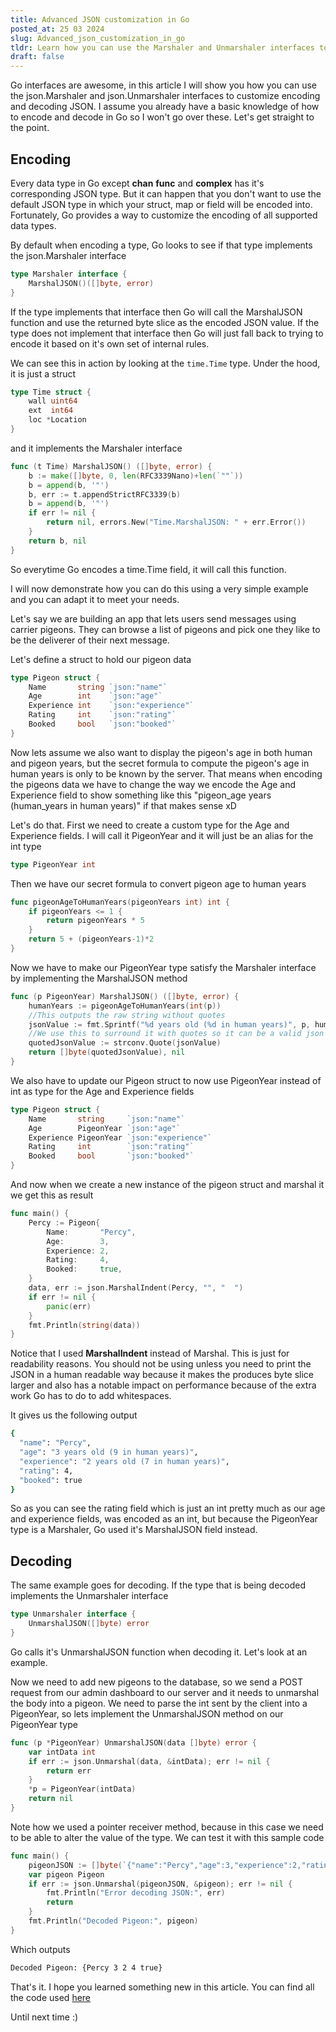 ```yaml
---
title: Advanced JSON customization in Go
posted_at: 25 03 2024
slug: Advanced_json_customization_in_go
tldr: Learn how you can use the Marshaler and Unmarshaler interfaces to customize encoding and decoding JSON
draft: false
---
```


Go interfaces are awesome, in this article I will show you how you can use the json.Marshaler and json.Unmarshaler interfaces to customize 
encoding and decoding JSON.
I assume you already have a basic knowledge of how to encode and decode in Go so I won't go over these. Let's get straight to the point.

## Encoding
Every data type in Go except **chan** **func** and **complex** has it's corresponding JSON type. But it can happen that you don't want to use the default
JSON type in which your struct, map or field will be encoded into. Fortunately, Go provides a way to customize the encoding of all supported data types.

By default when encoding a type, Go looks to see if that type implements the json.Marshaler interface
```go
type Marshaler interface {
    MarshalJSON()([]byte, error)
}
```
If the type implements that interface then Go will call the MarshalJSON function and use the returned byte slice as the encoded JSON value.
If the type does not implement that interface then Go will just fall back to trying to encode it based on it's own set of internal rules.

We can see this in action by looking at the `time.Time` type. Under the hood, it is just a struct 
```go
type Time struct {
	wall uint64
	ext  int64
	loc *Location
}
```
and it implements the Marshaler interface 
```go
func (t Time) MarshalJSON() ([]byte, error) {
	b := make([]byte, 0, len(RFC3339Nano)+len(`""`))
	b = append(b, '"')
	b, err := t.appendStrictRFC3339(b)
	b = append(b, '"')
	if err != nil {
		return nil, errors.New("Time.MarshalJSON: " + err.Error())
	}
	return b, nil
}
```
So everytime Go encodes a time.Time field, it will call this function.

I will now demonstrate how you can do this using a very simple example and you can adapt it to meet your needs.

Let's say we are building an app that lets users send messages using carrier pigeons. They can browse a list of pigeons and pick one they like to be the deliverer of their next message.

Let's define a struct to hold our pigeon data
```go
type Pigeon struct {
	Name       string `json:"name"`
	Age        int    `json:"age"`
	Experience int    `json:"experience"`
	Rating     int    `json:"rating"`
	Booked     bool   `json:"booked"`
}
```
Now lets assume we also want to display the pigeon's age in both human and pigeon years, but the secret formula to compute the pigeon's age in human years is only to be known by the server.
That means when encoding the pigeons data we have to change the way we encode the Age and Experience field to show something like this "pigeon_age years (human_years in human years)"
if that makes sense xD

Let's do that. First we need to create a custom type for the Age and Experience fields. I will call it PigeonYear and it will just be an alias for the int type
```go
type PigeonYear int
```
Then we have our secret formula to convert pigeon age to human years
```go
func pigeonAgeToHumanYears(pigeonYears int) int {
	if pigeonYears <= 1 {
		return pigeonYears * 5
	}
	return 5 + (pigeonYears-1)*2 
}
```
Now we have to make our PigeonYear type satisfy the Marshaler interface by implementing the MarshalJSON method
```go
func (p PigeonYear) MarshalJSON() ([]byte, error) {
	humanYears := pigeonAgeToHumanYears(int(p))
    //This outputs the raw string without quotes
	jsonValue := fmt.Sprintf("%d years old (%d in human years)", p, humanYears)
    //We use this to surround it with quotes so it can be a valid json string
	quotedJsonValue := strconv.Quote(jsonValue)
	return []byte(quotedJsonValue), nil
}
```
We also have to update our Pigeon struct to now use PigeonYear instead of int as type for the Age and Experience fields
```go
type Pigeon struct {
	Name       string     `json:"name"`
	Age        PigeonYear `json:"age"`
	Experience PigeonYear `json:"experience"`
	Rating     int        `json:"rating"`
	Booked     bool       `json:"booked"`
}
```
And now when we create a new instance of the pigeon struct and marshal it we get this as result
```go
func main() {
	Percy := Pigeon{
		Name:       "Percy",
		Age:        3,
		Experience: 2,
		Rating:     4,
		Booked:     true,
	}
	data, err := json.MarshalIndent(Percy, "", "  ")
	if err != nil {
		panic(err)
	}
	fmt.Println(string(data))
}
```
Notice that I used **MarshalIndent** instead of Marshal. This is just for readability reasons. You should not be using unless you need to print the JSON
in a human readable way because it makes the produces byte slice larger and also has a notable impact on performance because of the extra work Go has to
do to add whitespaces.

It gives us the following output
```sh
{
  "name": "Percy",
  "age": "3 years old (9 in human years)",
  "experience": "2 years old (7 in human years)",
  "rating": 4,
  "booked": true
}
```
So as you can see the rating field which is just an int pretty much as our age and experience fields, was encoded as an int, but because the PigeonYear type is a Marshaler,
Go used it's MarshalJSON field instead.

## Decoding
The same example goes for decoding. If the type that is being decoded implements the Unmarshaler interface
```go
type Unmarshaler interface {
	UnmarshalJSON([]byte) error
}
```
Go calls it's UnmarshalJSON function when decoding it. Let's look at an example.

Now we need to add new pigeons to the database, so we send a POST request from our admin dashboard to our server and it needs to unmarshal the body into a pigeon.
We need to parse the int sent by the client into a PigeonYear, so lets implement the UnmarshalJSON method on our PigeonYear type
```go
func (p *PigeonYear) UnmarshalJSON(data []byte) error {
	var intData int
	if err := json.Unmarshal(data, &intData); err != nil {
		return err
	}
	*p = PigeonYear(intData)
	return nil
}
```
Note how we used a pointer receiver method, because in this case we need to be able to alter the value of the type.
We can test it with this sample code
```go
func main() {
	pigeonJSON := []byte(`{"name":"Percy","age":3,"experience":2,"rating":4,"booked":true}`)
	var pigeon Pigeon
	if err := json.Unmarshal(pigeonJSON, &pigeon); err != nil {
		fmt.Println("Error decoding JSON:", err)
		return
	}
	fmt.Println("Decoded Pigeon:", pigeon)
}
```
Which outputs
```sh
Decoded Pigeon: {Percy 3 2 4 true}
```

That's it. I hope you learned something new in this article. You can find all the code used [here](https://gist.github.com/TheWisePigeon/d40d1f5ec73dd9bca415600db3fba70b) 

Until next time :)
